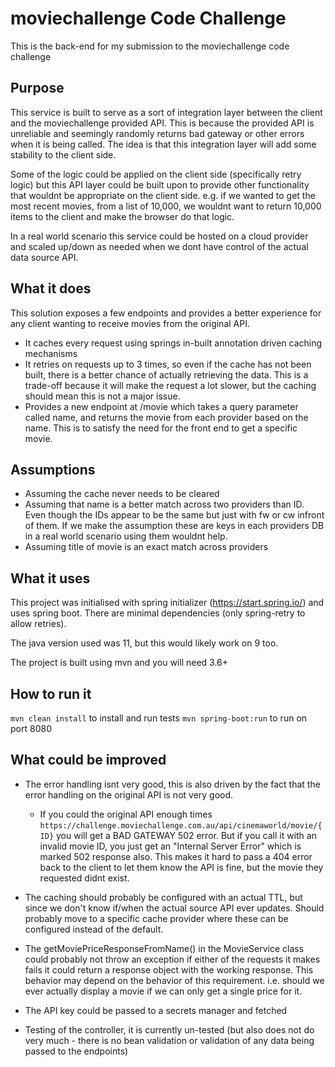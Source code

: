 # moviechallenge  Code Challenge

This is the back-end for my submission to the moviechallenge  code challenge

## Purpose

This service is built to serve as a sort of integration layer between the client and the moviechallenge
provided API. This is because the provided API is unreliable and seemingly randomly returns bad gateway
or other errors when it is being called. The idea is that this integration layer will add some stability 
to the client side.

Some of the logic could be applied on the client side (specifically retry logic) but this API layer could be built upon
to provide other functionality that wouldnt be appropriate on the client side. e.g. if we wanted to get the most recent movies, 
from a list of 10,000, we wouldnt want to return 10,000 items to the client and make the browser do that logic.

In a real world scenario this service could be hosted on a cloud provider and scaled up/down as needed when
we dont have control of the actual data source API.

## What it does
This solution exposes a few endpoints and provides a better experience for any client wanting to receive 
movies from the original API.

- It caches every request using springs in-built annotation driven caching mechanisms
- It retries on requests up to 3 times, so even if the cache has not been built, there is a better chance of 
actually retrieving the data. This is a trade-off because it will make the request a lot slower, but the caching should 
mean this is not a major issue.
- Provides a new endpoint at /movie which takes a query parameter called name, and returns the movie from each provider based 
on the name. This is to satisfy the need for the front end to get a specific movie.

## Assumptions
- Assuming the cache never needs to be cleared
- Assuming that name is a better match across two providers than ID. Even though the IDs appear to be the same but 
just with fw or cw infront of them. If we make the assumption these are keys in each providers DB in a real world scenario 
using them wouldnt help.
- Assuming title of movie is an exact match across providers

## What it uses
This project was initialised with spring initializer (https://start.spring.io/) and uses spring boot. There are 
minimal dependencies (only spring-retry to allow retries).

The java version used was 11, but this would likely work on 9 too.

The project is built using mvn and you will need 3.6+

## How to run it

`mvn clean install` to install and run tests
`mvn spring-boot:run` to run on port 8080

## What could be improved
- The error handling isnt very good, this is also driven by the fact that the error handling on the original
API is not very good. 
  - If you could the original API enough times `https://challenge.moviechallenge.com.au/api/cinemaworld/movie/{ID}` you will
get a BAD GATEWAY 502 error. But if you call it with an invalid movie ID, you just get an "Internal Server Error" which 
is marked 502 response also. This makes it hard to pass a 404 error back to the client to let them know the API is fine, 
but the movie they requested didnt exist.

- The caching should probably be configured with an actual TTL, but since we don't know if/when the actual source API 
ever updates. Should probably move to a specific cache provider where these can be configured instead of the default.

- The getMoviePriceResponseFromName() in the MovieService class could probably not throw an exception if either of the requests it makes fails
it could return a response object with the working response. This behavior may depend on the behavior of this requirement. i.e. should
we ever actually display a movie if we can only get a single price for it.

- The API key could be passed to a secrets manager and fetched

- Testing of the controller, it is currently un-tested (but also does not do very much - there is no bean validation or 
validation of any data being passed to the endpoints)
